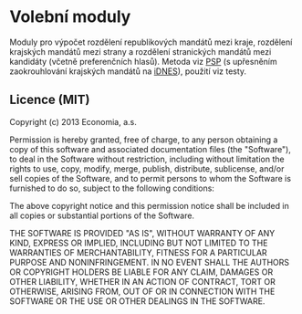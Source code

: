 # Volební moduly

Moduly pro výpočet rozdělení republikových mandátů mezi kraje, rozdělení krajských mandátů mezi strany a rozdělení stranických mandátů mezi kandidáty (včetně preferenčních hlasů). Metoda viz [PSP](http://www.psp.cz/sqw/hp.sqw?k=300) (s upřesněním zaokrouhlování krajských mandátů na [iDNES](http://zpravy.idnes.cz/vypocet-zisku-mandatu-a-penez-za-volby-dyi-/domaci.aspx?c=A130910_153416_domaci_jw)), použití viz testy.

## Licence (MIT)
Copyright (c) 2013 Economia, a.s.

Permission is hereby granted, free of charge, to any person
obtaining a copy of this software and associated documentation
files (the "Software"), to deal in the Software without
restriction, including without limitation the rights to use,
copy, modify, merge, publish, distribute, sublicense, and/or sell
copies of the Software, and to permit persons to whom the
Software is furnished to do so, subject to the following
conditions:

The above copyright notice and this permission notice shall be
included in all copies or substantial portions of the Software.

THE SOFTWARE IS PROVIDED "AS IS", WITHOUT WARRANTY OF ANY KIND,
EXPRESS OR IMPLIED, INCLUDING BUT NOT LIMITED TO THE WARRANTIES
OF MERCHANTABILITY, FITNESS FOR A PARTICULAR PURPOSE AND
NONINFRINGEMENT. IN NO EVENT SHALL THE AUTHORS OR COPYRIGHT
HOLDERS BE LIABLE FOR ANY CLAIM, DAMAGES OR OTHER LIABILITY,
WHETHER IN AN ACTION OF CONTRACT, TORT OR OTHERWISE, ARISING
FROM, OUT OF OR IN CONNECTION WITH THE SOFTWARE OR THE USE OR
OTHER DEALINGS IN THE SOFTWARE.
